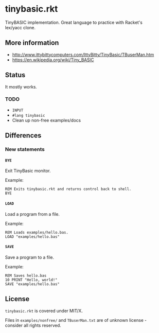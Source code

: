 # tinybasic.rkt

TinyBASIC implementation. Great language to practice with Racket's
lex/yacc clone.

## More information

- http://www.ittybittycomputers.com/IttyBitty/TinyBasic/TBuserMan.htm
- https://en.wikipedia.org/wiki/Tiny_BASIC

## Status

It mostly works.

### TODO

- `INPUT`
- `#lang tinybasic`
- Clean up non-free examples/docs

## Differences

### New statements

#### `BYE`

Exit TinyBasic monitor.

Example:

```basic
REM Exits tinybasic.rkt and returns control back to shell.
BYE
```

#### `LOAD`

Load a program from a file.

Example:

```basic
REM Loads examples/hello.bas.
LOAD "examples/hello.bas"
```

#### `SAVE`

Save a program to a file.

Example:

```basic
REM Saves hello.bas
10 PRINT "Hello, world!"
SAVE "examples/hello.bas"
```

## License

`tinybasic.rkt` is covered under MIT/X.

Files in `examples/nonfree/` and `TBuserMan.txt` are of unknown license - consider all rights reserved.
